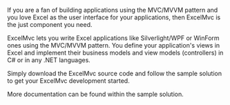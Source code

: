 If you are a fan of building applications using the MVC/MVVM pattern and you love Excel as the user interface for
your applications, then ExcelMvc is the just component you need.

ExcelMvc lets you write Excel applications like Silverlight/WPF or WinForm ones using the MVC/MVVM pattern. You
define your application's views in Excel and implement their business models and view models (controllers) in C#
or in any .NET languages.

Simply download the ExcelMvc source code and follow the sample solution to get your ExcelMvc development started.

More documentation can be found within the sample solution.
